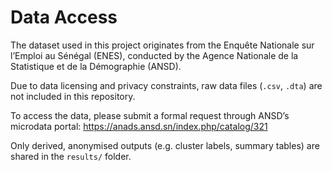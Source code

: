 # Data Access

The dataset used in this project originates from the Enquête Nationale sur l’Emploi au Sénégal (ENES), conducted by the Agence Nationale de la Statistique et de la Démographie (ANSD).

Due to data licensing and privacy constraints, raw data files (`.csv`, `.dta`) are not included in this repository.

To access the data, please submit a formal request through ANSD’s microdata portal:
https://anads.ansd.sn/index.php/catalog/321

Only derived, anonymised outputs (e.g. cluster labels, summary tables) are shared in the `results/` folder.